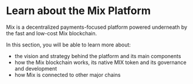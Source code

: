 # Learn about the Mix Platform

Mix is a decentralized payments-focused platform powered underneath by the fast and low-cost Mix blockchain.&#x20;

In this section, you will be able to learn more about:

* the vision and strategy behind the platform and its main components
* how the Mix blockchain works, its native MIX token and its governance and development
* how Mix is connected to other major chains

